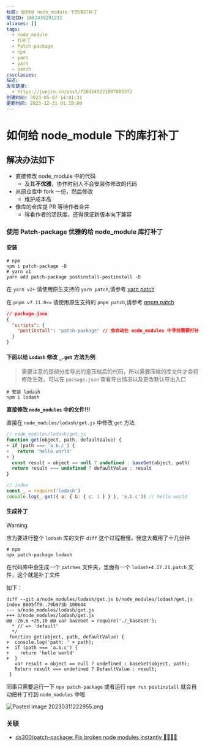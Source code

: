 ```yaml
---
标题: 如何给 node_module 下的库打补丁
笔记ID: 1683439291233
aliases: []
tags:
  - node_module
  - 打补丁
  - Patch-package
  - npm
  - yarn
  - yarn
  - patch
cssclasses: 
描述: 
发布链接:
  - https://juejin.cn/post/7209245221887885372
创建时间: 2023-05-07 14:01:31
更新时间: 2023-12-31 01:10:00
---
```


# 如何给 node_module 下的库打补丁

## 解决办法如下

- 直接修改 node_module 中的代码
  - 及其**不优雅**，协作时别人不会安装你修改的代码
- 从原仓库中 fork 一份，然后修改
  - 维护成本高
- 像库的仓库提 PR 等待作者合并
  - 得看作者的活跃度，还得保证新版本向下兼容

### 使用 Patch-package 优雅的给 node_module 库打补丁

#### 安装

```shell
# npm
npm i patch-package -D
# yarn v1
yarn add patch-package postinstall-postinstall -D
```

在 `yarn v2+` 请使用原生支持的 `yarn patch`,请参考 [yarn patch](https://yarnpkg.com/cli/patch)

在 `pnpm v7.11.0<=` 请使用原生支持的 `pnpm patch`,请参考 [pnpm patch](https://pnpm.io/cli/patch)

```json
// package.json
{
  "scripts": {
    "postinstall": "patch-package" // 会自动在 node_modules 中寻找需要打补丁的库
  }
}
```

#### 下面以给 `Lodash` 修改 `_.get` 方法为例

> 需要注意的是部分库导出的是压缩后的代码，所以需要压缩的库文件才会将修改生效，可以在 `package.json` 查看导出情况以及更改默认导出入口

```shell
# 安装 lodash
npm i lodash
```

**直接修改 `node_modules` 中的文件!!!**

直接在 `node_modules/lodash/get.js` 中修改 `get` 方法

```js
// node_modules/lodash/get.js
function get(object, path, defaultValue) {
+ if (path === 'a.b.c') {
+   return 'hello world'
+ }
  const result = object == null ? undefined : baseGet(object, path)
  return result === undefined ? defaultValue : result
}

// index
const _ = require('lodash')
console.log(_.get({ a: { b: { c: 1 } } }, 'a.b.c')) // hello world
```

#### 生成补丁

> [!warning]
> 应为要进行整个 `lodash` 库的文件 `diff` 这个过程极慢，我这大概用了十几分钟

```shell
# npm
npx patch-package lodash
```

在代码库中会生成一个 `patches` 文件夹，里面有一个 `lodash+4.17.21.patch` 文件，这个就是补丁文件

如下：

```shell
diff --git a/node_modules/lodash/get.js b/node_modules/lodash/get.js
index 8805ff9..79b973b 100644
--- a/node_modules/lodash/get.js
+++ b/node_modules/lodash/get.js
@@ -26,6 +26,10 @@ var baseGet = require('./_baseGet');
  * // => 'default'
  */
 function get(object, path, defaultValue) {
+  console.log('path: ' + path);
+  if (path === 'a.b.c') {
+    return 'hello world'
+  }
   var result = object == null ? undefined : baseGet(object, path);
   Return result === undefined ? DefaultValue : result;
 }
```

同事只需要运行一下 `npx patch-package` 或者运行 `npm run postinstall` 就会自动把补丁打到 `node_modules` 中啦

![Pasted image 20230311222955.png](https://p1-juejin.byteimg.com/tos-cn-i-k3u1fbpfcp/cb5251a69d6c451db5ced3edc1b29e86~tplv-k3u1fbpfcp-watermark.image?)

### 关联

- [ds300/patch-package: Fix broken node modules instantly 🏃🏽‍♀️💨](https://github.com/ds300/patch-package)
